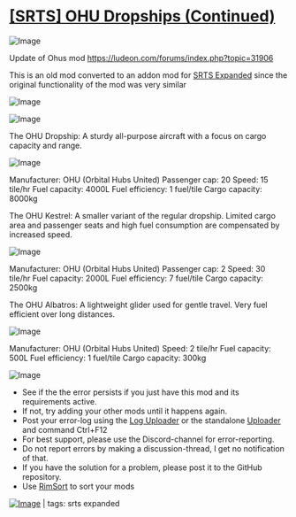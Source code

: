 # [[SRTS] OHU Dropships (Continued)](https://steamcommunity.com/sharedfiles/filedetails/?id=2374816146)

![Image](https://i.imgur.com/buuPQel.png)

Update of Ohus mod
https://ludeon.com/forums/index.php?topic=31906

This is an old mod converted to an addon mod for [SRTS Expanded](https://steamcommunity.com/workshop/filedetails/?id=2878587061) since the original functionality of the mod was very similar

![Image](https://i.imgur.com/pufA0kM.png)
	
![Image](https://i.imgur.com/Z4GOv8H.png)

The OHU Dropship: A sturdy all-purpose aircraft with a focus on cargo capacity and range.

![Image](https://i.imgur.com/EcZUrO1.png)

Manufacturer: OHU (Orbital Hubs United)
Passenger cap: 20
Speed: 15 tile/hr
Fuel capacity: 4000L
Fuel efficiency: 1 fuel/tile
Cargo capacity: 8000kg


The OHU Kestrel: A smaller variant of the regular dropship. Limited cargo area and passenger seats and high fuel consumption are compensated by increased speed.

![Image](https://i.imgur.com/eRjrDUJ.png)

Manufacturer: OHU (Orbital Hubs United)
Passenger cap: 2
Speed: 30 tile/hr
Fuel capacity: 2000L
Fuel efficiency: 7 fuel/tile
Cargo capacity: 2500kg

The OHU Albatros: A lightweight glider used for gentle travel. Very fuel efficient over long distances.
	
![Image](https://i.imgur.com/wuyqHIL.png)

Manufacturer: OHU (Orbital Hubs United)
Speed: 2 tile/hr
Fuel capacity: 500L
Fuel efficiency: 1 fuel/tile
Cargo capacity: 300kg

![Image](https://i.imgur.com/PwoNOj4.png)



-  See if the the error persists if you just have this mod and its requirements active.
-  If not, try adding your other mods until it happens again.
-  Post your error-log using the [Log Uploader](https://steamcommunity.com/sharedfiles/filedetails/?id=2873415404) or the standalone [Uploader](https://steamcommunity.com/sharedfiles/filedetails/?id=2873415404) and command Ctrl+F12
-  For best support, please use the Discord-channel for error-reporting.
-  Do not report errors by making a discussion-thread, I get no notification of that.
-  If you have the solution for a problem, please post it to the GitHub repository.
-  Use [RimSort](https://github.com/RimSort/RimSort/releases/latest) to sort your mods

 

[![Image](https://img.shields.io/github/v/release/emipa606/OHUDropships?label=latest%20version&style=plastic&color=9f1111&labelColor=black)](https://steamcommunity.com/sharedfiles/filedetails/changelog/2374816146) | tags:  srts expanded
